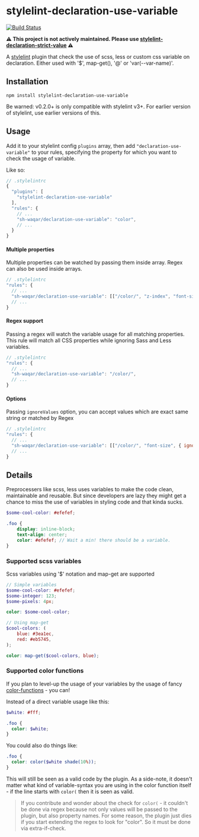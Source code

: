 # stylelint-declaration-use-variable

[![Build Status](https://travis-ci.org/sh-waqar/stylelint-declaration-use-variable.svg?branch=master)](https://travis-ci.org/sh-waqar/stylelint-declaration-use-variable)

**:warning: This project is not actively maintained. Please use [stylelint-declaration-strict-value](https://github.com/AndyOGo/stylelint-declaration-strict-value) :warning:**

A [stylelint](https://github.com/stylelint/stylelint) plugin that check the use of scss, less or custom css variable on declaration. Either used with '$', map-get(), '@' or 'var(--var-name)'.

## Installation

```
npm install stylelint-declaration-use-variable
```

Be warned: v0.2.0+ is only compatible with stylelint v3+. For earlier version of stylelint, use earlier versions of this.

## Usage

Add it to your stylelint config `plugins` array, then add `"declaration-use-variable"` to your rules,
specifying the property for which you want to check the usage of variable.

Like so:

```js
// .stylelintrc
{
  "plugins": [
    "stylelint-declaration-use-variable"
  ],
  "rules": {
    // ...
    "sh-waqar/declaration-use-variable": "color",
    // ...
  }
}
```

#### Multiple properties

Multiple properties can be watched by passing them inside array. Regex can also be used inside arrays.

```js
// .stylelintrc
"rules": {
  // ...
  "sh-waqar/declaration-use-variable": [["/color/", "z-index", "font-size"]],
  // ...
}
```

#### Regex support

Passing a regex will watch the variable usage for all matching properties. This rule will match all CSS properties while ignoring Sass and Less variables.

```js
// .stylelintrc
"rules": {
  // ...
  "sh-waqar/declaration-use-variable": "/color/",
  // ...
}
```

#### Options

Passing `ignoreValues` option, you can accept values which are exact same string or matched by Regex

```js
// .stylelintrc
"rules": {
  // ...
  "sh-waqar/declaration-use-variable": [["/color/", "font-size", { ignoreValues: ["transparent", "inherit", "/regexForspecialFunc/"] }]],
  // ...
}
```

## Details

Preprocessers like scss, less uses variables to make the code clean, maintainable and reusable. But since developers are lazy they might get a chance to miss the use of variables in styling code and that kinda sucks.

```scss
$some-cool-color: #efefef;

.foo {
    display: inline-block;
    text-align: center;
    color: #efefef; // Wait a min! there should be a variable.
}
```

### Supported scss variables

Scss variables using '$' notation and map-get are supported
```scss
// Simple variables
$some-cool-color: #efefef;
$some-integer: 123;
$some-pixels: 4px;

color: $some-cool-color;

// Using map-get
$cool-colors: (
    blue: #3ea1ec,
    red: #eb5745,
);

color: map-get($cool-colors, blue);

```

### Supported color functions

If you plan to level-up the usage of your variables by the usage of fancy [color-functions](https://github.com/postcss/postcss-color-function) - you can!

Instead of a direct variable usage like this:
```scss
$white: #fff;

.foo {
  color: $white;
}
```

You could also do things like:
```scss
.foo {
  color: color($white shade(10%));
}
```

This will still be seen as a valid code by the plugin. As a side-note, it doesn't matter what kind of variable-syntax
you are using in the color function itself - if the line starts with `color(` then it is seen as valid.

> If you contribute and wonder about the check for `color(` - it couldn't be done via regex because not only values will be passed to the plugin, but also property names. For some reason, the plugin just dies if you start extending the regex to look for "color". So it must be done via extra-if-check.
